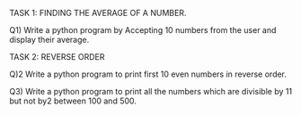 TASK 1: FINDING THE AVERAGE OF A NUMBER.

 Q1) Write a python program by Accepting 10 numbers from the user and display their average.

 TASK 2: REVERSE ORDER

 Q)2 Write a python program to print first 10 even numbers in reverse order.

  Q3)  Write a python program to print all the numbers which are divisible by 11 but not by2 between 100 and 500.

  
